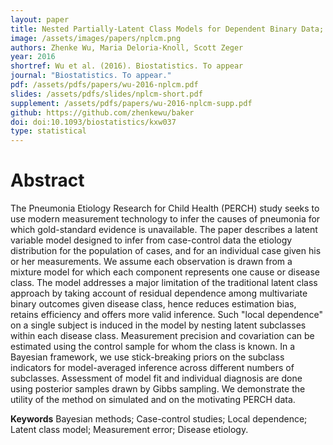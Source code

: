```yaml
---
layout: paper
title: Nested Partially-Latent Class Models for Dependent Binary Data; Estimating Disease Etiology
image: /assets/images/papers/nplcm.png
authors: Zhenke Wu, Maria Deloria-Knoll, Scott Zeger
year: 2016
shortref: Wu et al. (2016). Biostatistics. To appear
journal: "Biostatistics. To appear."
pdf: /assets/pdfs/papers/wu-2016-nplcm.pdf
slides: /assets/pdfs/slides/nplcm-short.pdf
supplement: /assets/pdfs/papers/wu-2016-nplcm-supp.pdf
github: https://github.com/zhenkewu/baker
doi: doi:10.1093/biostatistics/kxw037
type: statistical
---
```


# Abstract

The Pneumonia Etiology Research for Child Health (PERCH) study seeks to use modern measurement technology to infer the causes of pneumonia for which gold-standard evidence is unavailable. The paper describes a latent variable model designed to infer from case-control data the etiology distribution for the population of cases, and for an individual case given his or her measurements. We assume each observation is drawn from a mixture model for which each component represents one cause or disease class. The model addresses a major limitation of the traditional latent class approach by taking account of residual dependence among multivariate binary outcomes given disease class, hence reduces estimation bias, retains efficiency and offers more valid inference. Such "local dependence" on a single subject is induced in the model by nesting latent subclasses within each disease class. Measurement precision and covariation can be estimated using the control sample for whom the class is known. In a Bayesian framework, we use stick-breaking priors on the subclass indicators for model-averaged inference across different numbers of subclasses. Assessment of model fit and individual diagnosis are done using posterior samples drawn by Gibbs sampling. We demonstrate the utility of the method on simulated and on the motivating PERCH data.

**Keywords** Bayesian methods; Case-control studies; Local dependence; Latent class model; Measurement
error; Disease etiology.